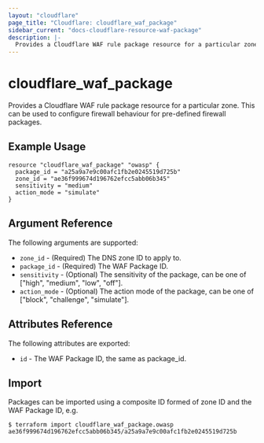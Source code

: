 ```yaml
---
layout: "cloudflare"
page_title: "Cloudflare: cloudflare_waf_package"
sidebar_current: "docs-cloudflare-resource-waf-package"
description: |-
  Provides a Cloudflare WAF rule package resource for a particular zone.
---
```


# cloudflare_waf_package

Provides a Cloudflare WAF rule package resource for a particular zone. This can be used to configure firewall behaviour for pre-defined firewall packages.

## Example Usage

```hcl
resource "cloudflare_waf_package" "owasp" {
  package_id = "a25a9a7e9c00afc1fb2e0245519d725b"
  zone_id = "ae36f999674d196762efcc5abb06b345"
  sensitivity = "medium"
  action_mode = "simulate"
}
```

## Argument Reference

The following arguments are supported:

* `zone_id` - (Required) The DNS zone ID to apply to.
* `package_id` - (Required) The WAF Package ID.
* `sensitivity` - (Optional) The sensitivity of the package, can be one of ["high", "medium", "low", "off"].
* `action_mode` - (Optional) The action mode of the package, can be one of ["block", "challenge", "simulate"].


## Attributes Reference

The following attributes are exported:

* `id` - The WAF Package ID, the same as package_id.

## Import

Packages can be imported using a composite ID formed of zone ID and the WAF Package ID, e.g.

```
$ terraform import cloudflare_waf_package.owasp ae36f999674d196762efcc5abb06b345/a25a9a7e9c00afc1fb2e0245519d725b
```
